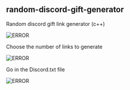 ## random-discord-gift-generator
Random discord gift link generator (c++)

![ERROR](https://imgur.com/bOgpYbl)


Choose the number of links to generate

![ERROR](https://imgur.com/utzjerr)

Go in the Discord.txt file

![ERROR](https://imgur.com/CePdqkH)
